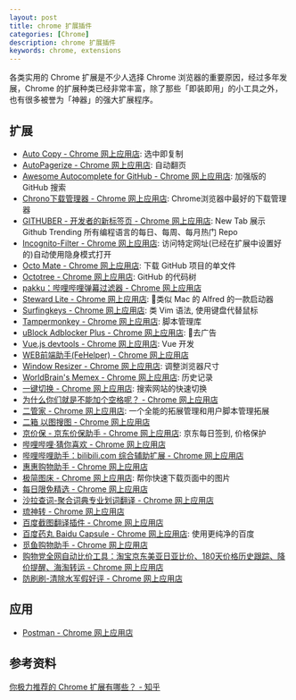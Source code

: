 ```yaml
---
layout: post
title: chrome 扩展插件
categories: [Chrome]
description: chrome 扩展插件
keywords: chrome, extensions
---
```


各类实用的 Chrome 扩展是不少人选择 Chrome 浏览器的重要原因，经过多年发展，Chrome 的扩展种类已经非常丰富，除了那些「即装即用」的小工具之外，也有很多被誉为「神器」的强大扩展程序。

## 扩展

- [Auto Copy - Chrome 网上应用店](https://chrome.google.com/webstore/detail/auto-copy/bijpdibkloghppkbmhcklkogpjaenfkg): 选中即复制
- [AutoPagerize - Chrome 网上应用店](https://chrome.google.com/webstore/detail/autopagerize/igiofjhpmpihnifddepnpngfjhkfenbp): 自动翻页
- [Awesome Autocomplete for GitHub - Chrome 网上应用店](https://chrome.google.com/webstore/detail/awesome-autocomplete-for/djkfdjpoelphhdclfjhnffmnlnoknfnd): 加强版的 GitHub 搜索
- [Chrono下载管理器 - Chrome 网上应用店](https://chrome.google.com/webstore/detail/chrono-download-manager/mciiogijehkdemklbdcbfkefimifhecn): Chrome浏览器中最好的下载管理器
- [GITHUBER - 开发者的新标签页 - Chrome 网上应用店](https://chrome.google.com/webstore/detail/githuber-%E5%BC%80%E5%8F%91%E8%80%85%E7%9A%84%E6%96%B0%E6%A0%87%E7%AD%BE%E9%A1%B5/janmcneaglgklfljjcpihkkomeghljnf): New Tab 展示 Github Trending 所有编程语言的每日、每周、每月热门 Repo
- [Incognito-Filter - Chrome 网上应用店](https://chrome.google.com/webstore/detail/incognito-filter/cifilbmpnkjinlkchohdfcpdkmpngiik): 访问特定网址(已经在扩展中设置好的)自动使用隐身模式打开
- [Octo Mate - Chrome 网上应用店](https://chrome.google.com/webstore/detail/octo-mate/baggcehellihkglakjnmnhpnjmkbmpkf): 下载 GitHub 项目的单文件
- [Octotree - Chrome 网上应用店](https://chrome.google.com/webstore/detail/octotree/bkhaagjahfmjljalopjnoealnfndnagc): GitHub 的代码树
- [pakku：哔哩哔哩弹幕过滤器 - Chrome 网上应用店](https://chrome.google.com/webstore/detail/pakku%EF%BC%9A%E5%93%94%E5%93%A9%E5%93%94%E5%93%A9%E5%BC%B9%E5%B9%95%E8%BF%87%E6%BB%A4%E5%99%A8/jklfcpboamajpiikgkbjcnnnnooefbhh)
- [Steward Lite - Chrome 网上应用店](https://chrome.google.com/webstore/detail/steward-lite/jglmompgeddkbcdamdknmebaimldkkbl): 类似 Mac 的 Alfred 的一款启动器
- [Surfingkeys - Chrome 网上应用店](https://chrome.google.com/webstore/detail/surfingkeys/gfbliohnnapiefjpjlpjnehglfpaknnc): 类 Vim 语法, 使用键盘代替鼠标
- [Tampermonkey - Chrome 网上应用店](https://chrome.google.com/webstore/detail/tampermonkey/dhdgffkkebhmkfjojejmpbldmpobfkfo): 脚本管理库
- [uBlock Adblocker Plus - Chrome 网上应用店](https://chrome.google.com/webstore/detail/ublock-adblocker-plus/pnhflmgomffaphmnbcogleagmloijbkd): 去广告
- [Vue.js devtools - Chrome 网上应用店](https://chrome.google.com/webstore/detail/vuejs-devtools/nhdogjmejiglipccpnnnanhbledajbpd): Vue 开发
- [WEB前端助手(FeHelper) - Chrome 网上应用店](https://chrome.google.com/webstore/detail/web%E5%89%8D%E7%AB%AF%E5%8A%A9%E6%89%8Bfehelper/pkgccpejnmalmdinmhkkfafefagiiiad)
- [Window Resizer - Chrome 网上应用店](https://chrome.google.com/webstore/detail/window-resizer/kkelicaakdanhinjdeammmilcgefonfh): 调整浏览器尺寸
- [WorldBrain's Memex - Chrome 网上应用店](https://chrome.google.com/webstore/detail/worldbrains-memex/abkfbakhjpmblaafnpgjppbmioombali): 历史记录
- [一键切换 - Chrome 网上应用店](https://chrome.google.com/webstore/detail/%E4%B8%80%E9%94%AE%E5%88%87%E6%8D%A2/fknieppmhfgnjilnkdeoegocjkijpbfh): 搜索网站的快速切换
- [为什么你们就是不能加个空格呢？ - Chrome 网上应用店](https://chrome.google.com/webstore/detail/%E7%82%BA%E4%BB%80%E9%BA%BC%E4%BD%A0%E5%80%91%E5%B0%B1%E6%98%AF%E4%B8%8D%E8%83%BD%E5%8A%A0%E5%80%8B%E7%A9%BA%E6%A0%BC%E5%91%A2%EF%BC%9F/paphcfdffjnbcgkokihcdjliihicmbpd)
- [二管家 - Chrome 网上应用店](https://chrome.google.com/webstore/detail/nooboss/aajodjghehmlpahhboidcpfjcncmcklf): 一个全能的拓展管理和用户脚本管理拓展
- [二箱 以图搜图 - Chrome 网上应用店](https://chrome.google.com/webstore/detail/noobox-search-by-image/kidibbfcblfbbafhnlanccjjdehoahep)
- [京价保 - 京东价保助手 - Chrome 网上应用店](https://chrome.google.com/webstore/detail/%E4%BA%AC%E4%BB%B7%E4%BF%9D-%E4%BA%AC%E4%B8%9C%E4%BB%B7%E4%BF%9D%E5%8A%A9%E6%89%8B/gfgkebiommjpiaomalcbfefimhhanlfd): 京东每日签到, 价格保护
- [哔哩哔哩·猜你喜欢 - Chrome 网上应用店](https://chrome.google.com/webstore/detail/%E5%93%94%E5%93%A9%E5%93%94%E5%93%A9%C2%B7%E7%8C%9C%E4%BD%A0%E5%96%9C%E6%AC%A2/ngjddnobeppdekpmimhiamkoonoaccdf)
- [哔哩哔哩助手：bilibili.com 综合辅助扩展 - Chrome 网上应用店](https://chrome.google.com/webstore/detail/%E5%93%94%E5%93%A9%E5%93%94%E5%93%A9%E5%8A%A9%E6%89%8B%EF%BC%9Abilibilicom-%E7%BB%BC%E5%90%88%E8%BE%85%E5%8A%A9%E6%89%A9%E5%B1%95/kpbnombpnpcffllnianjibmpadjolanh)
- [惠惠购物助手 - Chrome 网上应用店](https://chrome.google.com/webstore/detail/%E6%83%A0%E6%83%A0%E8%B4%AD%E7%89%A9%E5%8A%A9%E6%89%8B/ohjkicjidmohhfcjjlahfppkdblibkkb)
- [极简图床 - Chrome 网上应用店](https://chrome.google.com/webstore/detail/%E6%9E%81%E7%AE%80%E5%9B%BE%E5%BA%8A/heebflcbemenefckkgfnnklbhdbdkagg): 帮你快速下载页面中的图片
- [每日限免精选 - Chrome 网上应用店](https://chrome.google.com/webstore/detail/%E6%AF%8F%E6%97%A5%E9%99%90%E5%85%8D%E7%B2%BE%E9%80%89/neambpcjkehpbfgkipkcaigkndfllgbh)
- [沙拉查词-聚合词典专业划词翻译 - Chrome 网上应用店](https://chrome.google.com/webstore/detail/%E6%B2%99%E6%8B%89%E6%9F%A5%E8%AF%8D-%E8%81%9A%E5%90%88%E8%AF%8D%E5%85%B8%E4%B8%93%E4%B8%9A%E5%88%92%E8%AF%8D%E7%BF%BB%E8%AF%91/cdonnmffkdaoajfknoeeecmchibpmkmg)
- [琉神转 - Chrome 网上应用店](https://chrome.google.com/webstore/detail/hacg-god-turn/dbheplacgeefjnhdacijldhfliehnhka)
- [百度截图翻译插件 - Chrome 网上应用店](https://chrome.google.com/webstore/detail/baidu-screenshot-translat/obhlofkljphbenhcjnimfcdlknkdilcm)
- [百度药丸 Baidu Capsule - Chrome 网上应用店](https://chrome.google.com/webstore/detail/%E7%99%BE%E5%BA%A6%E8%8D%AF%E4%B8%B8-baidu-capsule/ngiclcoldiplnjcafhjkacjcmdidcmjp): 使用更纯净的百度
- [觅鱼购物助手 - Chrome 网上应用店](https://chrome.google.com/webstore/detail/%E8%A7%85%E9%B1%BC%E8%B4%AD%E7%89%A9%E5%8A%A9%E6%89%8B/fbpaeemjiijckmccenghdjniohpbcnck)
- [购物党全网自动比价工具：淘宝京东美亚日亚比价、180天价格历史跟踪、降价提醒、海淘转运 - Chrome 网上应用店](https://chrome.google.com/webstore/detail/%E8%B4%AD%E7%89%A9%E5%85%9A%E5%85%A8%E7%BD%91%E8%87%AA%E5%8A%A8%E6%AF%94%E4%BB%B7%E5%B7%A5%E5%85%B7%EF%BC%9A%E6%B7%98%E5%AE%9D%E4%BA%AC%E4%B8%9C%E7%BE%8E%E4%BA%9A%E6%97%A5%E4%BA%9A%E6%AF%94%E4%BB%B7%E3%80%8118/jgphnjokjhjlcnnajmfjlacjnjkhleah)
- [防刷刷-清除水军假好评 - Chrome 网上应用店](https://chrome.google.com/webstore/detail/%E9%98%B2%E5%88%B7%E5%88%B7-%E6%B8%85%E9%99%A4%E6%B0%B4%E5%86%9B%E5%81%87%E5%A5%BD%E8%AF%84/gifibjjdgllmnoabgfkibfbdnkgekkma)

## 应用

- [Postman - Chrome 网上应用店](https://chrome.google.com/webstore/detail/postman/fhbjgbiflinjbdggehcddcbncdddomop)

## 参考资料

[你极力推荐的 Chrome 扩展有哪些？ - 知乎](https://www.zhihu.com/question/19594682)
